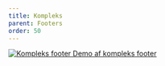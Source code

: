 ```yaml
---
title: Kompleks
parent: Footers
order: 50
---
```


<div class="preview">
  <a class="media_link" href="{{ site.baseurl }}/components/footers/footer-complex/">
    <img src="{{ site.baseurl }}/assets/img/footers/footer-complex.png" alt="Kompleks footer">
  </a>
  <a class="button button-secondary mt-5" href="{{ site.baseurl }}/components/footers/footer-complex/">Demo af kompleks footer</a>
</div>
